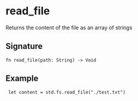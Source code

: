 # read_file

Returns the content of the file as an array of strings
## Signature

```nogscript
fn read_file(path: String) -> Void
```

## Example

```nogscript
 let content = std.fs.read_file("./test.txt")
```

